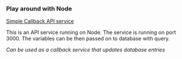 <h3>Play around with Node</h3>

<u>Simple Callback API service</u><br>

This is an API service running on Node.
The service is running on port 3000.
The variables can be then passed on to database with query.

<i>Can be used as a callback service that updates database entries</i>
